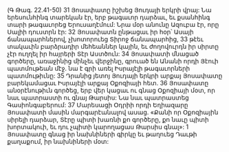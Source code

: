 (Գ Թագ. 22.41-50)
31 Յոսափատը իշխեց Յուդայի երկրի վրայ: Նա երեսունհինգ տարեկան էր, երբ թագաւոր դարձաւ, եւ քսանհինգ տարի թագաւորեց Երուսաղէմում: Նրա մօր անունը Ազուբա էր, որը Սալիի դուստրն էր: 32 Յոսափատն ընթացաւ իր հօր՝ Ասայի ճանապարհներով, չխոտորուեց Տիրոջ ճանապարհից, 33 թէեւ տակաւին բարձրադիր մեհեաններ կային, եւ ժողովուրդն իր սիրտը չէր ուղղել իր հայրերի Տէր Աստծուն: 34 Յոսափատի մնացած գործերը, առաջինից մինչեւ վերջինը, գրուած են Անանի որդի Յէուի պատմութեան մէջ. նա է գրի առել Իսրայէլի թագաւորների պատմութիւնը: 35 Դրանից յետոյ Յուդայի երկրի արքայ Յոսափատը բարեկամացաւ Իսրայէլի արքայ Օքոզիայի հետ. 36 Յոսափատը անօրէնութիւն գործեց, երբ վեր կացաւ ու գնաց Օքոզիայի մօտ, որ նաւ պատրաստի ու գնայ Թարսիս: Նա նաւ պատրաստեց Գասիոնգաբերում: 37 Մարեսացի Օդրիի որդի Եղիազարը Յոսափատի մասին մարգարէանալով ասաց. «Քանի որ Օքոզիային սիրելի դարձար, Տէրը պիտի խառնի քո գործերը, քո նաւը պիտի խորտակուի, եւ դու չպիտի կարողացաս Թարսիս գնալ»:
1 Յոսափատը գնաց իր նախնիների գիրկը եւ թաղուեց Դաւթի քաղաքում, իր նախնիների մօտ:
